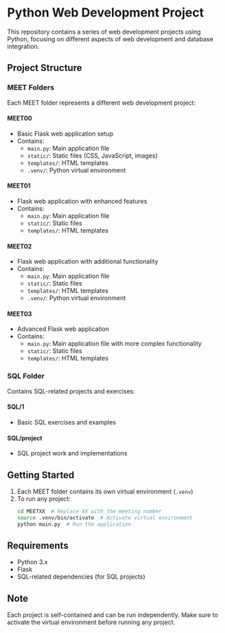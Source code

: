 # Python Web Development Project

This repository contains a series of web development projects using Python, focusing on different aspects of web development and database integration.

## Project Structure

### MEET Folders
Each MEET folder represents a different web development project:

#### MEET00
- Basic Flask web application setup
- Contains:
  - `main.py`: Main application file
  - `static/`: Static files (CSS, JavaScript, images)
  - `templates/`: HTML templates
  - `.venv/`: Python virtual environment

#### MEET01
- Flask web application with enhanced features
- Contains:
  - `main.py`: Main application file
  - `static/`: Static files
  - `templates/`: HTML templates

#### MEET02
- Flask web application with additional functionality
- Contains:
  - `main.py`: Main application file
  - `static/`: Static files
  - `templates/`: HTML templates
  - `.venv/`: Python virtual environment

#### MEET03
- Advanced Flask web application
- Contains:
  - `main.py`: Main application file with more complex functionality
  - `static/`: Static files
  - `templates/`: HTML templates

### SQL Folder
Contains SQL-related projects and exercises:

#### SQL/1
- Basic SQL exercises and examples

#### SQL/project
- SQL project work and implementations

## Getting Started

1. Each MEET folder contains its own virtual environment (`.venv`)
2. To run any project:
   ```bash
   cd MEETXX  # Replace XX with the meeting number
   source .venv/bin/activate  # Activate virtual environment
   python main.py  # Run the application
   ```

## Requirements
- Python 3.x
- Flask
- SQL-related dependencies (for SQL projects)

## Note
Each project is self-contained and can be run independently. Make sure to activate the virtual environment before running any project.
